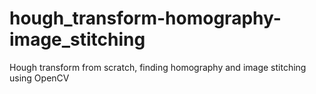 # hough_transform-homography-image_stitching
Hough transform from scratch, finding homography and image stitching using OpenCV
